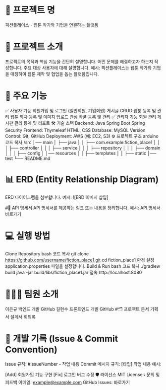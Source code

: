 # 📌 프로젝트 명
픽션플레이스 - 웹툰 작가와 기업을 연결하는 플랫폼

# 📝 프로젝트 소개
프로젝트의 목적과 핵심 기능을 간단히 설명합니다.
어떤 문제를 해결하고자 하는지 작성합니다.
주요 대상 사용자에 대해 설명합니다.
예시:
픽션플레이스는 웹툰 작가와 기업을 매칭하여 웹툰 제작 및 협업을 돕는 플랫폼입니다.

# 🚀 주요 기능
✅ 사용자 기능
회원가입 및 로그인 (일반회원, 기업회원)
게시글 CRUD
웹툰 등록 및 관리
웹툰 회차 등록 및 이미지 업로드
관심 작품 등록 및 관리
✅ 관리자 기능
회원 관리
게시판 관리
통계 및 리포트
🛠️ 기술 스택
Backend:
Java
Spring Boot
Spring Security
Frontend:
Thymeleaf
HTML, CSS
Database:
MySQL
Version Control:
Git, GitHub
Deployment:
AWS (예: EC2, S3)
⚙️ 프로젝트 구조
arduino
코드 복사
/src
│── main
│   ├── java
│   │   ├── com.example.fiction_place1
│   │   │   ├── controller
│   │   │   ├── service
│   │   │   ├── repository
│   │   │   ├── domain
│   │   │   ├── config
│   │── resources
│   │   ├── templates
│   │   ├── static
│── test
└── README.md
# 📊 ERD (Entity Relationship Diagram)
ERD 다이어그램을 첨부합니다.
예시: ![ERD 이미지 삽입]

#🔗 API 명세서
API 명세서를 제공하는 링크 또는 내용을 정리합니다.
예시: API 명세서 바로가기

# 💻 실행 방법
Clone Repository
bash
코드 복사
git clone https://github.com/username/fiction_place1.git
cd fiction_place1
환경 설정
application.properties 파일을 설정합니다.
Build & Run
bash
코드 복사
./gradlew build
java -jar build/libs/fiction_place1.jar
접속
http://localhost:8080
# 🧑‍🤝‍🧑 팀원 소개
이은규	백엔드 개발	GitHub
길현수	프론트엔드 개발	GitHub
#🗂️ 프로젝트 문서
기획서
설계서
회의록
# 📝 개발 기록 (Issue & Commit Convention)
Issue 규칙: #IssueNumber - 작업 내용
Commit 메시지 규칙: [타입] 작업 내용
예시:

[Add] 회원가입 기능 구현
[Fix] 로그인 버그 수정
🛡️ 라이선스
MIT License
📞 문의 및 피드백
이메일: example@example.com
GitHub Issues: 바로가기
